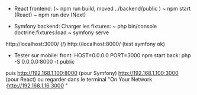 

* React frontend:
(~ npm run build, moved ../backend/public )
~ npm start (React)
~ npm run dev (Next)

* Symfony backend:
Charger les fixtures:
~ php bin/console doctrine:fixtures:load
~ symfony serve


http://localhost:3000/ (/)
http://localhost:8000/ (test symfony ok)



* Tester sur mobile:
front: 
HOST=0.0.0.0 PORT=3000 npm start
back:
php -S 0.0.0.0:8000 -t public 

puis 
http://192.168.1.100:8000 (pour Symfony)
http://192.168.1.100:3000 (pour React)
ou regarder dans le terminal "On Your Network :http://192.168.1.16:3000 "